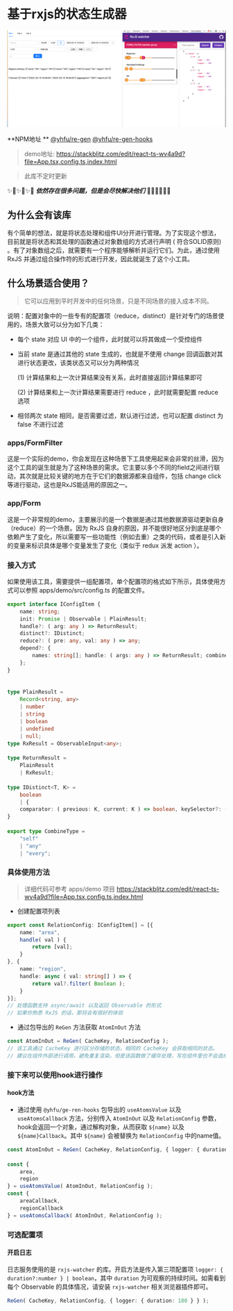# 基于rxjs的状态生成器

![img.png](img.png)

**NPM地址
** [@yhfu/re-gen](https://www.npmjs.com/package/@yhfu/re-gen)  [@yhfu/re-gen-hooks](https://www.npmjs.com/package/@yhfu/re-gen-hooks)

> demo地址: https://stackblitz.com/edit/react-ts-wv4a9d?file=App.tsx,config.ts,index.html

> 此库不定时更新

✨🌟✨🌟✨🌟 ***依然存在很多问题，但是会尽快解决他们*** 🌟✨🌟✨🌟✨

## 为什么会有该库

>
有个简单的想法，就是将状态处理和组件UI分开进行管理。为了实现这个想法，目前就是将状态和其处理的函数通过对象数组的方式进行声明 (
符合SOLID原则) 。有了对象数组之后，就需要有一个程序能够解析并运行它们。为此，通过使用 RxJS 并通过组合操作符的形式进行开发，因此就诞生了这个小工具。

## 什么场景适合使用？

> 它可以应用到平时开发中的任何场景，只是不同场景的接入成本不同。

说明：配置对象中的一些专有的配置项（reduce，distinct）是针对专门的场景使用的，场景大致可以分为如下几类：

- 每个 state 对应 UI 中的一个组件，此时就可以将其做成一个受控组件
- 当前 state 是通过其他的 state 生成的，也就是不使用 change 回调函数对其进行状态更改，该类状态又可以分为两种情况

  (1) 计算结果和上一次计算结果没有关系，此时直接返回计算结果即可

  (2) 计算结果和上一次计算结果需要进行 reduce ，此时就需要配置 reduce 选项

- 相邻两次 state 相同，是否需要过滤，默认进行过滤，也可以配置 distinct 为 false 不进行过滤

### apps/FormFilter

这是一个实际的demo，你会发现在这种场景下工具使用起来会非常的丝滑，因为这个工具的诞生就是为了这种场景的需求。它主要以多个不同的field之间进行联动，其次就是比较关键的地方在于它们的数据源都来自组件，包括
change click 等进行驱动，这也是RxJS能适用的原因之一。

### app/Form

这是一个非常规的demo，主要展示的是一个数据是通过其他数据源驱动更新自身（reduce）的一个场景。因为 RxJS
自身的原因，并不能很好地区分到底是哪个依赖产生了变化，所以需要写一些功能性（例如去重）之类的代码，或者是引入新的变量来标识具体是哪个变量发生了变化（类似于
redux 派发 action ）。

### 接入方式

如果使用该工具，需要提供一组配置项，单个配置项的格式如下所示，具体使用方式可以参照 apps/demo/src/config.ts 的配置文件。

```typescript
export interface IConfigItem {
	name: string;
	init: Promise | Observable | PlainResult;
	handle?: ( arg: any ) => ReturnResult;
	distinct?: IDistinct;
	reduce?: ( pre: any, val: any ) => any;
	depend?: {
		names: string[]; handle: ( args: any ) => ReturnResult; combineType?: CombineType;
	};
}


type PlainResult =
	Record<string, any>
	| number
	| string
	| boolean
	| undefined
	| null;
type RxResult = ObservableInput<any>;

type ReturnResult =
	PlainResult
	| RxResult;

type IDistinct<T, K> =
	boolean
	| {
	comparator: ( previous: K, current: K ) => boolean, keySelector?: ( value: T ) => K
}

export type CombineType =
	"self"
	| "any"
	| "every";
```

### 具体使用方法

> 详细代码可参考 apps/demo 项目  https://stackblitz.com/edit/react-ts-wv4a9d?file=App.tsx,config.ts,index.html

- 创建配置项列表

```typescript
export const RelationConfig: IConfigItem[] = [{
	name: "area",
	handle( val ) {
		return [val];
	}
}, {
	name: "region",
	handle: async ( val: string[] ) => {
		return val?.filter( Boolean );
	}
}];
// 处理函数支持 async/await 以及返回 Observable 的形式
// 如果你熟悉 RxJS 的话，那将会有很好的体验
```

- 通过包导出的 `ReGen` 方法获取 `AtomInOut` 方法

```typescript
const AtomInOut = ReGen( CacheKey, RelationConfig );
// 该工具通过 CacheKey 进行区分存储的状态，相同的 CacheKey 会获取相同的状态。
// 建议在组件外部进行调用，避免重复渲染。但是该函数做了缓存处理，写在组件里也不会造成性能浪费。
```

### 接下来可以使用hook进行操作

#### hook方法

- 通过使用 `@yhfu/ge-ren-hooks` 包导出的 `useAtomsValue` 以及 `useAtomsCallback` 方法，分别传入 `AtomInOut`
  以及 `RelationConfig` 参数，hook会返回一个对象，通过解构对象，从而获取 `${name}` 以及 `${name}Callback`。其中 `${name}`
  会被替换为 `RelationConfig` 中的name值。

```typescript
const AtomInOut = ReGen( CacheKey, RelationConfig, { logger: { duration: 300 } } ); // 可以写到组件外边，也可以写到组件内部，实际通过 CacheKey 做了缓存的处理

const {
	area,
	region
} = useAtomsValue( AtomInOut, RelationConfig );
const {
	areaCallback,
	regionCallback
} = useAtomsCallback( AtomInOut, RelationConfig );

```

### 可选配置项

#### 开启日志

日志服务使用的是 `rxjs-watcher` 的库。开启方法是传入第三项配置项 `logger: { duration?:number } | boolean`，其中 `duration`
为可观察的持续时间。如需看到每个 Observable 的具体情况，请安装 `rxjs-watcher` 相关浏览器插件即可。

```typescript
ReGen( CacheKey, RelationConfig, { logger: { duration: 180 } } );
```




